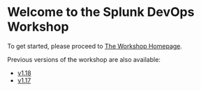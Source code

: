 # Welcome to the Splunk DevOps Workshop

To get started, please proceed to [The Workshop Homepage](https://signalfx.github.io/devops-workshop/latest/).

Previous versions of the workshop are also available:
- [v1.18](https://signalfx.github.io/devops-workshop/v1.18/)
- [v1.17](https://signalfx.github.io/devops-workshop/v1.17/)
